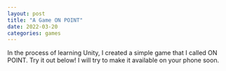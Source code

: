```yaml
---
layout: post
title: "A Game ON POINT"
date: 2022-03-20 
categories: games
---
```


In the process of learning Unity, I created a simple game that I called ON POINT. Try it out below! 
I will try to make it available on your phone soon.

<canvas id="unity-canvas" style="width: 600px; height: 400px; background: #231F20"></canvas>
<script src="Builds/onpoint/onpoint.loader.js"></script>
<script>
      createUnityInstance(document.querySelector("#unity-canvas"), {
        dataUrl: "Builds/onpoint/onpoint.data",
        frameworkUrl: "Builds/onpoint/onpoint.framework.js",
        codeUrl: "Builds/onpoint/onpoint.wasm",
        streamingAssetsUrl: "StreamingAssets",
        companyName: "Vojta",
        productName: "OnPoint",
        productVersion: "0.42",
      });
</script>


